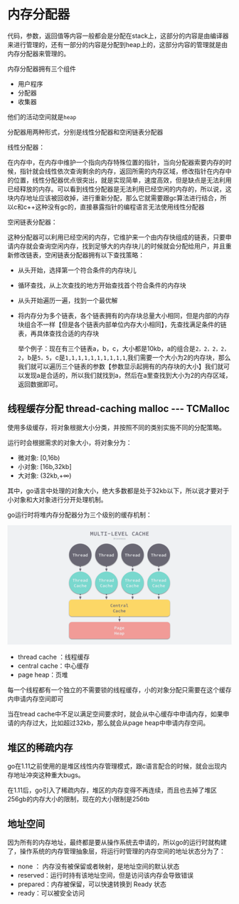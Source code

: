 # 内存分配器

代码，参数，返回值等内容一般都会是分配在stack上，这部分的内容是由编译器来进行管理的，还有一部分的内容是分配到heap上的，这部分内容的管理就是由内存分配器来管理的。

内存分配器拥有三个组件

- 用户程序
- 分配器
- 收集器

他们的活动空间就是`heap`

分配器用两种形式，分别是线性分配器和空闲链表分配器

线性分配器：

在内存中，在内存中维护一个指向内存特殊位置的指针，当向分配器索要内存的时候，指针就会线性依次查询剩余的内存，返回所需的内存区域，修改指针在内存中的位置，线性分配器优点很突出，就是实现简单，速度高效，但是缺点是无法利用已经释放的内存。可以看到线性分配器是无法利用已经空闲的内存的，所以说，这块内存地址应该被回收掉，进行重新分配，那么它就需要跟gc算法进行结合，所以c和c++这种没有gc的，直接暴露指针的编程语言无法使用线性分配器

空闲链表分配器：

这种分配器可以利用已经空闲的内存，它维护来一个由内存快组成的链表，只要申请内存就会查询空闲内存，找到足够大的内存块儿的时候就会分配给用户，并且重新修改链表，空闲链表分配器拥有以下查找策略：

- 从头开始，选择第一个符合条件的内存块儿

- 循环查找，从上次查找的地方开始查找首个符合条件的内存块

- 从头开始遍历一遍，找到一个最优解

- 将内存分为多个链表，各个链表拥有的内存块总量大小相同，但是内部的内存块组合不一样【但是各个链表内部单位内存大小相同】，先查找满足条件的链表，再具体查找合适的内存块

    举个例子：现在有三个链表a，b，c，大小都是10kb，a的组合是`2，2，2，2，2`，b是`5，5`，c是`1,1,1,1,1,1,1,1,1,1`,我们需要一个大小为2的内存块，那么我们就可以遍历三个链表的参数【参数显示起拥有的内存块的大小】我们就可以发现a是合适的，所以我们就找到a，然后在a里查找到大小为2的内存区域，返回数据即可。

## 线程缓存分配 thread-caching malloc ---  TCMalloc
使用多级缓存，将对象根据大小分类，并按照不同的类别实施不同的分配策略。

运行时会根据需求的对象大小，将对象分为：

- 微对象: [0,16b)
- 小对象: [16b,32kb]
- 大对象: (32kb,+∞)

其中，go语言中处理的对象大小，绝大多数都是处于32kb以下，所以说才要对于小对象和大对象进行分开处理机制。

go运行时将堆内存分配器分为三个级别的缓存机制：

![draveness.me](./resource/tcmolloc1.png)

- thread cache ：线程缓存
- central cache：中心缓存
- page heap：页堆

每一个线程都有一个独立的不需要锁的线程缓存，小的对象分配只需要在这个缓存内申请内存空间即可

当在tread cache中不足以满足空间要求时，就会从中心缓存中申请内存，如果申请的内存过大，比如超过32kb，那么就会从page heap中申请内存空间。

## 堆区的稀疏内存

go在1.11之前使用的是堆区线性内存管理模式，跟c语言配合的时候，就会出现内存地址冲突这种重大bugs。

在1.11后，go引入了稀疏内存，堆区的内存变得不再连续，而且也去掉了堆区256gb的内存大小的限制，现在的大小限制是256tb
## 地址空间
因为所有的内存地址，最终都是要从操作系统去申请的，所以go的运行时就构建了，操作系统的内存管理抽象层，将运行时管理的内存空间的地址状态分为了：
- none ： 内存没有被保留或者映射，是地址空间的默认状态
- reserved：运行时持有该地址空间，但是访问该内存会导致错误
- prepared：内存被保留，可以快速转换到 Ready 状态
- ready：可以被安全访问




